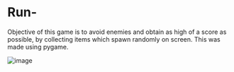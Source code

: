 # Run-
Objective of this game is to avoid enemies and obtain as high of a score as possible, by collecting items which spawn randomly on screen. This was made using pygame.

![image](https://user-images.githubusercontent.com/112971529/212562797-4fde5713-0ac5-4b65-95b8-eb3e99c807e3.png)
